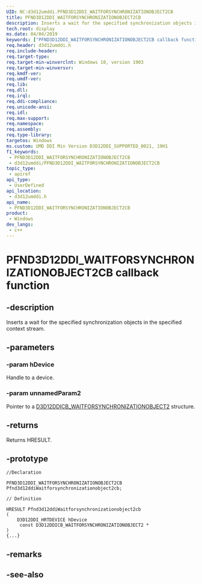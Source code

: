 ```yaml
---
UID: NC:d3d12umddi.PFND3D12DDI_WAITFORSYNCHRONIZATIONOBJECT2CB
title: PFND3D12DDI_WAITFORSYNCHRONIZATIONOBJECT2CB
description: Inserts a wait for the specified synchronization objects in the specified context stream.
tech.root: display
ms.date: 04/04/2019
keywords: ["PFND3D12DDI_WAITFORSYNCHRONIZATIONOBJECT2CB callback function"]
req.header: d3d12umddi.h
req.include-header: 
req.target-type: 
req.target-min-winverclnt: Windows 10, version 1903
req.target-min-winversvr: 
req.kmdf-ver: 
req.umdf-ver: 
req.lib: 
req.dll: 
req.irql: 
req.ddi-compliance: 
req.unicode-ansi: 
req.idl: 
req.max-support: 
req.namespace: 
req.assembly: 
req.type-library: 
targetos: Windows
ms.custom: UMD DDI Min Version D3D12DDI_SUPPORTED_0021, 19H1
f1_keywords:
 - PFND3D12DDI_WAITFORSYNCHRONIZATIONOBJECT2CB
 - d3d12umddi/PFND3D12DDI_WAITFORSYNCHRONIZATIONOBJECT2CB
topic_type:
 - apiref
api_type:
 - UserDefined
api_location:
 - d3d12umddi.h
api_name:
 - PFND3D12DDI_WAITFORSYNCHRONIZATIONOBJECT2CB
product:
 - Windows
dev_langs:
 - c++
---
```


# PFND3D12DDI_WAITFORSYNCHRONIZATIONOBJECT2CB callback function


## -description

Inserts a wait for the specified synchronization objects in the specified context stream.

## -parameters

### -param hDevice

Handle to a device.

### -param unnamedParam2

Pointer to a [D3D12DDICB_WAITFORSYNCHRONIZATIONOBJECT2](ns-d3d12umddi-d3d12ddicb_waitforsynchronizationobject2.md) structure.

## -returns

Returns HRESULT.

## -prototype

```
//Declaration

PFND3D12DDI_WAITFORSYNCHRONIZATIONOBJECT2CB Pfnd3d12ddiWaitforsynchronizationobject2cb; 

// Definition

HRESULT Pfnd3d12ddiWaitforsynchronizationobject2cb 
(
	D3D12DDI_HRTDEVICE hDevice
	 const D3D12DDICB_WAITFORSYNCHRONIZATIONOBJECT2 *
)
{...}

```

## -remarks

## -see-also

